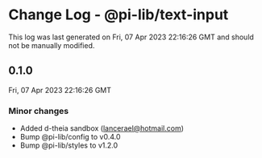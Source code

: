 # Change Log - @pi-lib/text-input

This log was last generated on Fri, 07 Apr 2023 22:16:26 GMT and should not be manually modified.

<!-- Start content -->

## 0.1.0

Fri, 07 Apr 2023 22:16:26 GMT

### Minor changes

- Added d-theia sandbox (lancerael@hotmail.com)
- Bump @pi-lib/config to v0.4.0
- Bump @pi-lib/styles to v1.2.0
